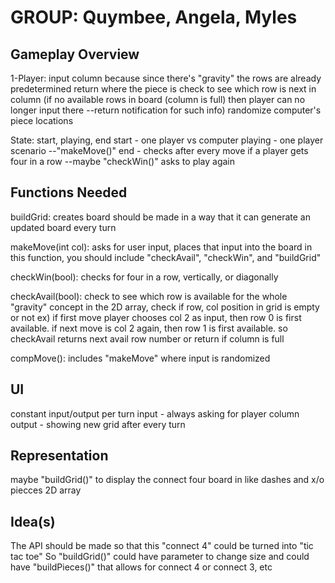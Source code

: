 # GROUP: Quymbee, Angela, Myles

## Gameplay Overview

1-Player: input column because since there's "gravity" the rows are already predetermined
	  return where the piece is
	  check to see which row is next in column 
	 (if no available rows in board (column is full) then player can no longer input there 		 --return notification for such info)
	randomize computer's piece locations

State: start, playing, end
	start - one player vs computer
	playing - one player scenario --"makeMove()"
	end - checks after every move if a player gets four in a row --maybe "checkWin()"
	      asks to play again

## Functions Needed

buildGrid: creates board
	   should be made in a way that it can generate an updated board every turn

makeMove(int col): asks for user input, places that input into the board
		   in this function, you should include "checkAvail", "checkWin", and "buildGrid"

checkWin(bool): checks for four in a row, vertically, or diagonally

checkAvail(bool): check to see which row is available for the whole "gravity" concept
		   in the 2D array, check if row, col position in grid is empty or not
		   ex) if first move player chooses col 2 as input, then row 0 is first available.
		    if next move is col 2 again, then row 1 is first available. 
		   so checkAvail returns next avail row number or return if column is full

compMove(): includes "makeMove" where input is randomized

## UI

constant input/output per turn
input - always asking for player column
output - showing new grid after every turn 
	

## Representation

maybe "buildGrid()" to display the connect four board in like dashes and x/o piecces
2D array

## Idea(s)
The API should be made so that this "connect 4" could be turned into "tic tac toe"
So "buildGrid()" could have parameter to change size
and could have "buildPieces()" that allows for connect 4 or connect 3, etc


